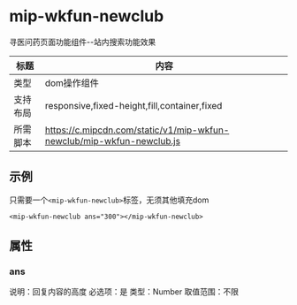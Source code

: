 # mip-wkfun-newclub

寻医问药页面功能组件--站内搜索功能效果

标题|内容
----|----
类型|dom操作组件
支持布局|responsive,fixed-height,fill,container,fixed
所需脚本|https://c.mipcdn.com/static/v1/mip-wkfun-newclub/mip-wkfun-newclub.js

## 示例

只需要一个`<mip-wkfun-newclub>`标签，无须其他填充dom

```
<mip-wkfun-newclub ans="300"></mip-wkfun-newclub>

```
## 属性

### ans

说明：回复内容的高度
必选项：是
类型：Number
取值范围：不限
